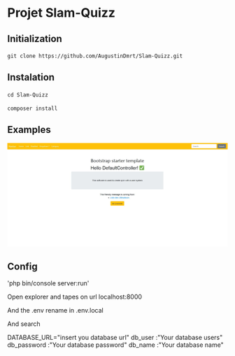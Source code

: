 Projet Slam-Quizz
===
Initialization
---

`git clone https://github.com/AugustinDmrt/Slam-Quizz.git`


Instalation
---

`cd Slam-Quizz`

`composer install`
	
Examples
----

![Example of the index page ](assests/screenshot_home.JPG)

Config
---

'php bin/console server:run'

Open explorer and tapes on url localhost:8000

And the .env rename in .env.local

And search

DATABASE_URL="insert you database url"
db_user :"Your database users"
db_password :"Your database password"
db_name :"Your database name"




	
